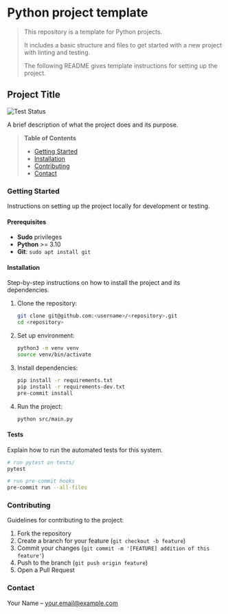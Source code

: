 # Python project template

> This repository is a template for Python projects.
>
> It includes a basic structure and files to get started with a new project with linting and testing.
>
> The following README gives template instructions for setting up the project.

## Project Title

![Test Status](https://img.shields.io/github/actions/workflow/status/Segolene-Albouy/python-project-template/test.yml?branch=main)

[//]: # (![Test Status]&#40;https://img.shields.io/github/actions/workflow/status/<user>/<repo>/test.yml?branch=main&#41;)

A brief description of what the project does and its purpose.

> **Table of Contents**
>
> - [Getting Started](#getting-started)
> - [Installation](#installation)
> - [Contributing](#contributing)
> - [Contact](#contact)

### Getting Started

Instructions on setting up the project locally for development or testing.

#### Prerequisites

- **Sudo** privileges
- **Python** >= 3.10
- **Git**: `sudo apt install git`

#### Installation

Step-by-step instructions on how to install the project and its dependencies.

1. Clone the repository:
    ```bash
    git clone git@github.com:<username>/<repository>.git
    cd <repository>
    ```
2. Set up environment:
    ```bash
    python3 -m venv venv
    source venv/bin/activate
    ```
3. Install dependencies:
    ```bash
    pip install -r requirements.txt
    pip install -r requirements-dev.txt
    pre-commit install
    ```
4. Run the project:
    ```bash
    python src/main.py
    ```

#### Tests

Explain how to run the automated tests for this system.
```bash
# run pytest on tests/
pytest

# run pre-commit hooks
pre-commit run --all-files
```

### Contributing
Guidelines for contributing to the project:

1. Fork the repository
2. Create a branch for your feature (`git checkout -b feature`)
3. Commit your changes (`git commit -m '[FEATURE] addition of this feature'`)
4. Push to the branch (`git push origin feature`)
5. Open a Pull Request

### Contact

Your Name – your.email@example.com
